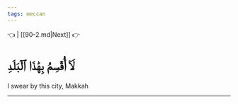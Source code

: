 ```yaml
---
tags: meccan
---
```


👈  | [[90-2.md|Next]] 👉

# لَآ أُقۡسِمُ بِهَٰذَا ٱلۡبَلَدِ

I swear by this city, Makkah

---

